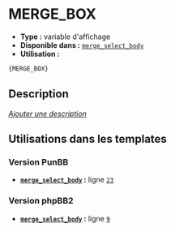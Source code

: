 # MERGE_BOX
* __Type :__ variable d'affichage
* __Disponible dans :__ [`merge_select_body`](../tpl/var/merge_select_body.md#readme)
* __Utilisation :__

```html
{MERGE_BOX}
```

## Description
[*Ajouter une description*](https://fa-tvars.appspot.com/var/MERGE_BOX)

## Utilisations dans les templates

### Version PunBB
* __[`merge_select_body`](../tpl/var/merge_select_body.md#readme) :__ ligne [`23`](../tpl/src/punbb/merge_select_body.tpl#L23)

### Version phpBB2
* __[`merge_select_body`](../tpl/var/merge_select_body.md#readme) :__ ligne [`9`](../tpl/src/subsilver/merge_select_body.tpl#L9)